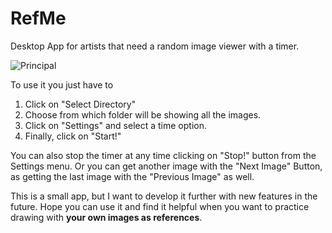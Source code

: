 # RefMe
Desktop App for artists that need a random image viewer with a timer.

![Principal](https://i.imgur.com/SJ2XcEv.png)


To use it you just have to
1. Click on "Select Directory"
2. Choose from which folder will be showing all the images.
3. Click on "Settings" and select a time option.
4. Finally, click on "Start!"

You can also stop the timer at any time clicking on "Stop!" button from the Settings menu. Or you can get another image with the "Next Image" Button, as getting the last image with the "Previous Image" as well.

This is a small app, but I want to develop it further with new features in the future. Hope you can use it and find it helpful when you want to practice drawing with __your own images as references__.
